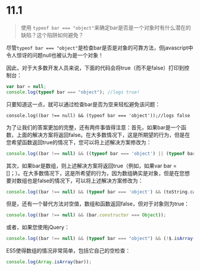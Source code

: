 # 11.1

> 使用   `typeof bar === "object"`来确定bar是否是一个对象时有什么潜在的缺陷？这个陷阱如何避免？

尽管`typeof bar === "object"`是检查bar是否是对象的可靠方法，但javascript中令人惊讶的问题null也被认为是一个对象！

因此，对于大多数开发人员来说，下面的代码会将true（而不是false）打印到控制台：

```javascript
var bar = null;
console.log(typeof bar === "object"); //logs true!
```

只要知道这一点，就可以通过检查bar是否为空来轻松避免该问题：

`console.log((bar !== null) && (typeof bar === 'object'));//logs false`

为了让我们的答案更加的完整，还有两件事值得注意：首先，如果bar是一个函数，上面的解决方案将返回false。在大多数情况下，这是所期望的行为，但是在您希望函数返回true的情况下，您可以将上述解决方案修改为：

```javascript
console.log((bar !== null) && ((typeof bar === 'object') || (typeof bar ==="function")));
```

其次，如果bar是数组，则上述解决方案将返回true（例如，如果var bar = []；）。在大多数情况下，这是所希望的行为，因为数组确实是对象，但是在您想要对数组也是false的情况下，可以将上述解决方案修改为：

```javascript
console.log((bar !== null) && (typeof bar === 'object') && (toString.call(bar) !=="[object Array]"));
```

但是，还有一个替代方法对空值，数组和函数返回false，但对于对象则为true：

```javascript
console.log((bar !== null) && (bar.constructor === Object));
```

或者，如果您使用jQuery：

```javascript
console.log((bar !== null) && (typeof bar === "object") && (!$.isArray(bar)));
```

ES5使得数组的情况非常简单，包括它自己的空检查：

```javascript
console.log(Array.isArray(bar));
```

